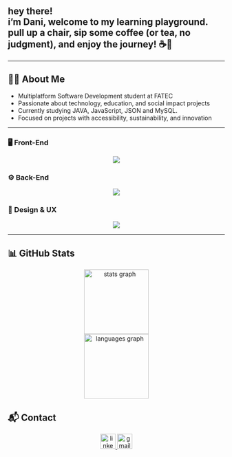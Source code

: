 <h2>hey there!<br>i’m Dani, welcome to my learning playground.<br> pull up a chair, sip some coffee (or tea, no judgment), and enjoy the journey! ☕🚀</h2>

---

## 👩‍💻 About Me

- Multiplatform Software Development student at FATEC  
- Passionate about technology, education, and social impact projects  
- Currently studying JAVA, JavaScript, JSON and MySQL.  
- Focused on projects with accessibility, sustainability, and innovation  

---

### 🖥️ Front-End

<p align="center">
  <a href="https://skillicons.dev">
    <img src="https://skillicons.dev/icons?i=html,css,javascript,bootstrap&theme=light" />
  </a>
</p>

### ⚙️ Back-End

<p align="center">
  <a href="https://skillicons.dev">
    <img src="https://skillicons.dev/icons?i=php,mysql&theme=light" />
  </a>
</p>

### 🎨 Design & UX

<p align="center">
  <a href="https://skillicons.dev">
    <img src="https://skillicons.dev/icons?i=figma,adobexd&theme=light" />
  </a>
</p>

---

## 📊 GitHub Stats

<div align="center">
  <img src="https://github-readme-stats.vercel.app/api?username=dvnxfx&hide_title=false&hide_rank=false&show_icons=true&include_all_commits=true&count_private=true&disable_animations=false&theme=dracula&locale=en&hide_border=false" height="150" alt="stats graph" />
</div>
<div align="center">
   <img src="https://github-readme-stats.vercel.app/api/top-langs?username=dvnxfx&locale=en&hide_title=false&layout=compact&card_width=320&langs_count=5&theme=dracula&hide_border=false" height="150" alt="languages graph" />
</div>


## 📬 Contact

<div align="center">
  <a href="https://www.linkedin.com/in/danieli-fiel-reis-704914202/" target="_blank">
    <img src="https://img.shields.io/static/v1?message=LinkedIn&logo=linkedin&label=&color=0077B5&logoColor=white&labelColor=&style=for-the-badge" height="35" alt="linkedin logo" />
  </a>
  <a href="mailto:danielifiel99@gmail.com" target="_blank">
    <img src="https://img.shields.io/static/v1?message=Gmail&logo=gmail&label=&color=D14836&logoColor=white&labelColor=&style=for-the-badge" height="35" alt="gmail logo" />
  </a>
</div>


